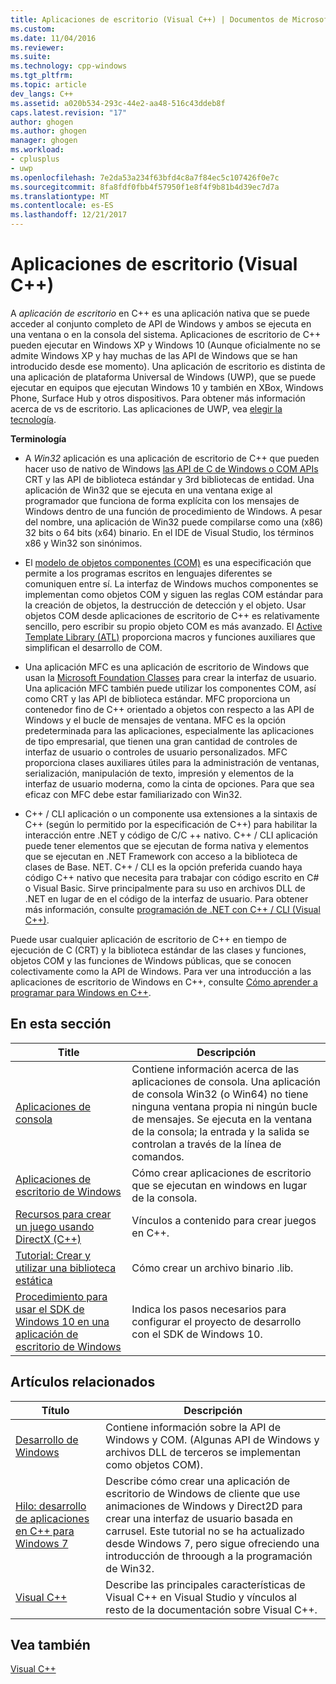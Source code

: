 ```yaml
---
title: Aplicaciones de escritorio (Visual C++) | Documentos de Microsoft
ms.custom: 
ms.date: 11/04/2016
ms.reviewer: 
ms.suite: 
ms.technology: cpp-windows
ms.tgt_pltfrm: 
ms.topic: article
dev_langs: C++
ms.assetid: a020b534-293c-44e2-aa48-516c43ddeb8f
caps.latest.revision: "17"
author: ghogen
ms.author: ghogen
manager: ghogen
ms.workload:
- cplusplus
- uwp
ms.openlocfilehash: 7e2da53a234f63bfd4c8a7f84ec5c107426f0e7c
ms.sourcegitcommit: 8fa8fdf0fbb4f57950f1e8f4f9b81b4d39ec7d7a
ms.translationtype: MT
ms.contentlocale: es-ES
ms.lasthandoff: 12/21/2017
---
```

# <a name="desktop-applications-visual-c"></a>Aplicaciones de escritorio (Visual C++)
A *aplicación de escritorio* en C++ es una aplicación nativa que se puede acceder al conjunto completo de API de Windows y ambos se ejecuta en una ventana o en la consola del sistema. Aplicaciones de escritorio de C++ pueden ejecutar en Windows XP y Windows 10 (Aunque oficialmente no se admite Windows XP y hay muchas de las API de Windows que se han introducido desde ese momento).   Una aplicación de escritorio es distinta de una aplicación de plataforma Universal de Windows (UWP), que se puede ejecutar en equipos que ejecutan Windows 10 y también en XBox, Windows Phone, Surface Hub y otros dispositivos. Para obtener más información acerca de vs de escritorio. Las aplicaciones de UWP, vea [elegir la tecnología](https://msdn.microsoft.com/en-us/library/windows/desktop/dn614993\(v=vs.85\).aspx).  
  
 **Terminología**  
  
-   A *Win32* aplicación es una aplicación de escritorio de C++ que pueden hacer uso de nativo de Windows [las API de C de Windows o COM APIs](https://msdn.microsoft.com/en-us/library/windows/desktop/ff818516\(v=vs.85\).aspx) CRT y las API de biblioteca estándar y 3rd bibliotecas de entidad. Una aplicación de Win32 que se ejecuta en una ventana exige al programador que funciona de forma explícita con los mensajes de Windows dentro de una función de procedimiento de Windows. A pesar del nombre, una aplicación de Win32 puede compilarse como una (x86) 32 bits o 64 bits (x64) binario. En el IDE de Visual Studio, los términos x86 y Win32 son sinónimos.  
  
-   El [modelo de objetos componentes (COM)](https://msdn.microsoft.com/en-us/library/windows/desktop/ms694363\(v=vs.85\).aspx) es una especificación que permite a los programas escritos en lenguajes diferentes se comuniquen entre sí. La interfaz de Windows muchos componentes se implementan como objetos COM y siguen las reglas COM estándar para la creación de objetos, la destrucción de detección y el objeto.  Usar objetos COM desde aplicaciones de escritorio de C++ es relativamente sencillo, pero escribir su propio objeto COM es más avanzado. El [Active Template Library (ATL)](../atl/atl-com-desktop-components.md) proporciona macros y funciones auxiliares que simplifican el desarrollo de COM.  
  
-   Una aplicación MFC es una aplicación de escritorio de Windows que usan la [Microsoft Foundation Classes](../mfc/mfc-desktop-applications.md) para crear la interfaz de usuario. Una aplicación MFC también puede utilizar los componentes COM, así como CRT y las API de biblioteca estándar. MFC proporciona un contenedor fino de C++ orientado a objetos con respecto a las API de Windows y el bucle de mensajes de ventana. MFC es la opción predeterminada para las aplicaciones, especialmente las aplicaciones de tipo empresarial, que tienen una gran cantidad de controles de interfaz de usuario o controles de usuario personalizados. MFC proporciona clases auxiliares útiles para la administración de ventanas, serialización, manipulación de texto, impresión y elementos de la interfaz de usuario moderna, como la cinta de opciones. Para que sea eficaz con MFC debe estar familiarizado con Win32.  
  
-   C++ / CLI aplicación o un componente usa extensiones a la sintaxis de C++ (según lo permitido por la especificación de C++) para habilitar la interacción entre .NET y código de C/C ++ nativo.  C++ / CLI aplicación puede tener elementos que se ejecutan de forma nativa y elementos que se ejecutan en .NET Framework con acceso a la biblioteca de clases de Base. NET. C++ / CLI es la opción preferida cuando haya código C++ nativo que necesita para trabajar con código escrito en C# o Visual Basic. Sirve principalmente para su uso en archivos DLL de .NET en lugar de en el código de la interfaz de usuario. Para obtener más información, consulte [programación de .NET con C++ / CLI (Visual C++)](../dotnet/dotnet-programming-with-cpp-cli-visual-cpp.md).  
  
 Puede usar cualquier aplicación de escritorio de C++ en tiempo de ejecución de C (CRT) y la biblioteca estándar de las clases y funciones, objetos COM y las funciones de Windows públicas, que se conocen colectivamente como la API de Windows. Para ver una introducción a las aplicaciones de escritorio de Windows en C++, consulte [Cómo aprender a programar para Windows en C++](http://go.microsoft.com/fwlink/p/?LinkId=262281).  
  
## <a name="in-this-section"></a>En esta sección  
  
|Title|Descripción|  
|-----------|-----------------|  
|[Aplicaciones de consola](../windows/console-applications-in-visual-cpp.md)|Contiene información acerca de las aplicaciones de consola. Una aplicación de consola Win32 (o Win64) no tiene ninguna ventana propia ni ningún bucle de mensajes. Se ejecuta en la ventana de la consola; la entrada y la salida se controlan a través de la línea de comandos.|  
|[Aplicaciones de escritorio de Windows](../windows/windows-desktop-applications-cpp.md)|Cómo crear aplicaciones de escritorio que se ejecutan en windows en lugar de la consola.|  
|[Recursos para crear un juego usando DirectX (C++)](../windows/resources-for-creating-a-game-using-directx.md)|Vínculos a contenido para crear juegos en C++.|  
|[Tutorial: Crear y utilizar una biblioteca estática](../windows/walkthrough-creating-and-using-a-static-library-cpp.md)|Cómo crear un archivo binario .lib.|  
|[Procedimiento para usar el SDK de Windows 10 en una aplicación de escritorio de Windows](../windows/how-to-use-the-windows-10-sdk-in-a-windows-desktop-application.md)|Indica los pasos necesarios para configurar el proyecto de desarrollo con el SDK de Windows 10.|  
  
## <a name="related-articles"></a>Artículos relacionados  
  
|Título|Descripción|  
|-----------|-----------------|  
|[Desarrollo de Windows](http://go.microsoft.com/fwlink/p/?LinkId=262282)|Contiene información sobre la API de Windows y COM. (Algunas API de Windows y archivos DLL de terceros se implementan como objetos COM).|  
|[Hilo: desarrollo de aplicaciones en C++ para Windows 7](http://go.microsoft.com/fwlink/p/?LinkId=262284)|Describe cómo crear una aplicación de escritorio de Windows de cliente que use animaciones de Windows y Direct2D para crear una interfaz de usuario basada en carrusel.  Este tutorial no se ha actualizado desde Windows 7, pero sigue ofreciendo una introducción de throough a la programación de Win32.|  
|[Visual C++](../visual-cpp-in-visual-studio.md)|Describe las principales características de Visual C++ en Visual Studio y vínculos al resto de la documentación sobre Visual C++.|  
  
## <a name="see-also"></a>Vea también  
 [Visual C++](../visual-cpp-in-visual-studio.md)
